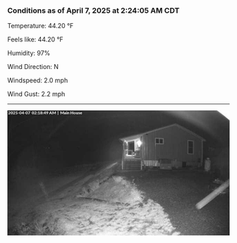 ### Conditions as of April 7, 2025 at 2:24:05 AM CDT 

Temperature: 44.20 &deg;F

Feels like: 44.20 &deg;F

Humidity: 97%

Wind Direction: N

Windspeed: 2.0 mph

Wind Gust: 2.2 mph

---

<img src="./images/latest.jpeg"/>

